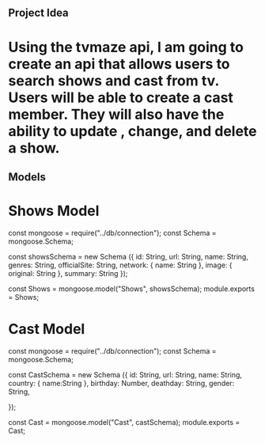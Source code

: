 ## Project Idea

# Using the tvmaze api, I am going to create an api that allows users to search shows and cast from tv. Users will be able to create a cast member. They will also have the ability to update , change, and delete a show. 

## Models

# Shows Model

const mongoose = require("../db/connection");
const Schema = mongoose.Schema;

const showsSchema = new Schema ({
    id: String,
    url: String,
    name: String,
    genres: String,
    officialSite: String,
    network: {
        name: String
    },
    image: {
        original: String
    },
    summary: String
});

const Shows = mongoose.model("Shows", showsSchema);
module.exports = Shows;


# Cast Model

const mongoose = require("../db/connection");
const Schema = mongoose.Schema;

const CastSchema = new Schema ({
    id: String,
    url: String,
    name: String,
    country: {
        name:String
    },
    birthday: Number,
    deathday: String,
    gender: String,
    
});

const Cast = mongoose.model("Cast", castSchema);
module.exports = Cast;